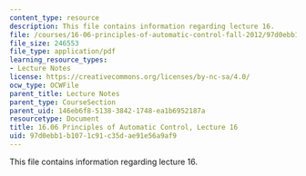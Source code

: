 ```yaml
---
content_type: resource
description: This file contains information regarding lecture 16.
file: /courses/16-06-principles-of-automatic-control-fall-2012/97d0ebb1b1071c91c35dae91e56a9af9_MIT16_06F12_Lecture_16.pdf
file_size: 246553
file_type: application/pdf
learning_resource_types:
- Lecture Notes
license: https://creativecommons.org/licenses/by-nc-sa/4.0/
ocw_type: OCWFile
parent_title: Lecture Notes
parent_type: CourseSection
parent_uid: 146eb6f8-5138-3842-1748-ea1b6952187a
resourcetype: Document
title: 16.06 Principles of Automatic Control, Lecture 16
uid: 97d0ebb1-b107-1c91-c35d-ae91e56a9af9
---
```

This file contains information regarding lecture 16.